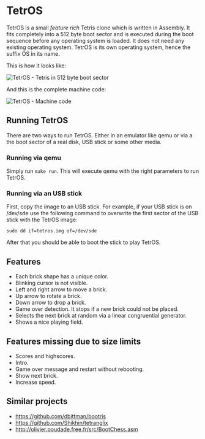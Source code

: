# TetrOS
TetrOS is a small *feature rich* Tetris clone which is written in Assembly.
It fits completely into a 512 byte boot sector and is executed during the
boot sequence before any operating system is loaded. It does not need any
existing operating system. TetrOS is its own operating system, hence the suffix
OS in its name.

This is how it looks like:

![TetrOS - Tetris in 512 byte boot sector](https://github.com/daniel-e/mbr_tetris/blob/master/tetros_tetris_screenshot.png)

And this is the complete machine code:

![TetrOS - Machine code](https://github.com/daniel-e/mbr_tetris/blob/master/code.png)

## Running TetrOS

There are two ways to run TetrOS. Either in an emulator like qemu or via a
the boot sector of a real disk, USB stick or some other media.

### Running via qemu

Simply run `make run`. This will execute qemu with the right parameters to
run TetrOS.

### Running via an USB stick

First, copy the image to an USB stick. For example, if your USB stick is
on /dev/sde use the following command to overwrite the first sector of the USB stick with the TetrOS image: 

`sudo dd if=tetros.img of=/dev/sde`

After that you should be able to boot the stick to play TetrOS.

## Features
* Each brick shape has a unique color.
* Blinking cursor is not visible.
* Left and right arrow to move a brick.
* Up arrow to rotate a brick.
* Down arrow to drop a brick.
* Game over detection. It stops if a new brick could not be placed.
* Selects the next brick at random via a linear congruential generator.
* Shows a nice playing field.

## Features missing due to size limits
* Scores and highscores.
* Intro.
* Game over message and restart without rebooting.
* Show next brick.
* Increase speed.

## Similar projects
* https://github.com/dbittman/bootris
* https://github.com/Shikhin/tetranglix
* http://olivier.poudade.free.fr/src/BootChess.asm
